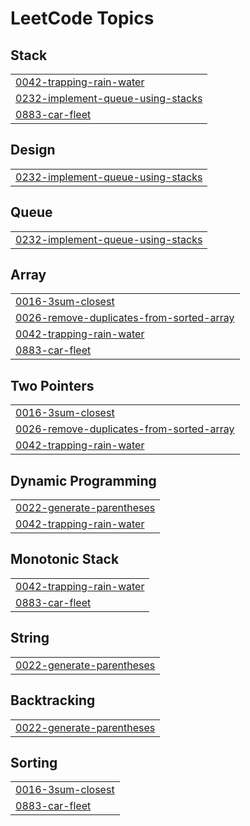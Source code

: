 
<!---LeetCode Topics Start-->
# LeetCode Topics
## Stack
|  |
| ------- |
| [0042-trapping-rain-water](https://github.com/MuneebAhmed01/DSA-Tracker/tree/master/0042-trapping-rain-water) |
| [0232-implement-queue-using-stacks](https://github.com/MuneebAhmed01/DSA-Tracker/tree/master/0232-implement-queue-using-stacks) |
| [0883-car-fleet](https://github.com/MuneebAhmed01/DSA-Tracker/tree/master/0883-car-fleet) |
## Design
|  |
| ------- |
| [0232-implement-queue-using-stacks](https://github.com/MuneebAhmed01/DSA-Tracker/tree/master/0232-implement-queue-using-stacks) |
## Queue
|  |
| ------- |
| [0232-implement-queue-using-stacks](https://github.com/MuneebAhmed01/DSA-Tracker/tree/master/0232-implement-queue-using-stacks) |
## Array
|  |
| ------- |
| [0016-3sum-closest](https://github.com/MuneebAhmed01/DSA-Tracker/tree/master/0016-3sum-closest) |
| [0026-remove-duplicates-from-sorted-array](https://github.com/MuneebAhmed01/DSA-Tracker/tree/master/0026-remove-duplicates-from-sorted-array) |
| [0042-trapping-rain-water](https://github.com/MuneebAhmed01/DSA-Tracker/tree/master/0042-trapping-rain-water) |
| [0883-car-fleet](https://github.com/MuneebAhmed01/DSA-Tracker/tree/master/0883-car-fleet) |
## Two Pointers
|  |
| ------- |
| [0016-3sum-closest](https://github.com/MuneebAhmed01/DSA-Tracker/tree/master/0016-3sum-closest) |
| [0026-remove-duplicates-from-sorted-array](https://github.com/MuneebAhmed01/DSA-Tracker/tree/master/0026-remove-duplicates-from-sorted-array) |
| [0042-trapping-rain-water](https://github.com/MuneebAhmed01/DSA-Tracker/tree/master/0042-trapping-rain-water) |
## Dynamic Programming
|  |
| ------- |
| [0022-generate-parentheses](https://github.com/MuneebAhmed01/DSA-Tracker/tree/master/0022-generate-parentheses) |
| [0042-trapping-rain-water](https://github.com/MuneebAhmed01/DSA-Tracker/tree/master/0042-trapping-rain-water) |
## Monotonic Stack
|  |
| ------- |
| [0042-trapping-rain-water](https://github.com/MuneebAhmed01/DSA-Tracker/tree/master/0042-trapping-rain-water) |
| [0883-car-fleet](https://github.com/MuneebAhmed01/DSA-Tracker/tree/master/0883-car-fleet) |
## String
|  |
| ------- |
| [0022-generate-parentheses](https://github.com/MuneebAhmed01/DSA-Tracker/tree/master/0022-generate-parentheses) |
## Backtracking
|  |
| ------- |
| [0022-generate-parentheses](https://github.com/MuneebAhmed01/DSA-Tracker/tree/master/0022-generate-parentheses) |
## Sorting
|  |
| ------- |
| [0016-3sum-closest](https://github.com/MuneebAhmed01/DSA-Tracker/tree/master/0016-3sum-closest) |
| [0883-car-fleet](https://github.com/MuneebAhmed01/DSA-Tracker/tree/master/0883-car-fleet) |
<!---LeetCode Topics End-->